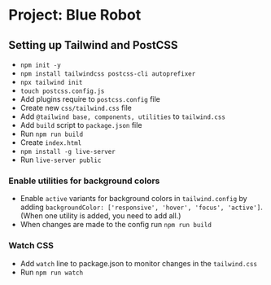 # Project: Blue Robot


## Setting up Tailwind and PostCSS
- `npm init -y`
- `npm install tailwindcss postcss-cli autoprefixer`
- `npx tailwind init`
- `touch postcss.config.js`
- Add plugins require to `postcss.config` file
- Create new `css/tailwind.css` file
- Add `@tailwind base, components, utilities` to `tailwind.css`
- Add `build` script to `package.json` file
- Run `npm run build`
- Create `index.html`
- `npm install -g live-server`
- Run `live-server public`

### Enable utilities for background colors

- Enable `active` variants for background colors in `tailwind.config` by adding `backgroundColor: ['responsive', 'hover', 'focus', 'active']`. (When one utility is added, you need to add all.)
- When changes are made to the config run `npm run build`

### Watch CSS

- Add `watch` line to package.json to monitor changes in the `tailwind.css`
- Run `npm run watch`